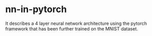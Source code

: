 # nn-in-pytorch

It describes a 4 layer neural network architecture using the pytorch framework that has been further trained on the MNIST dataset.
